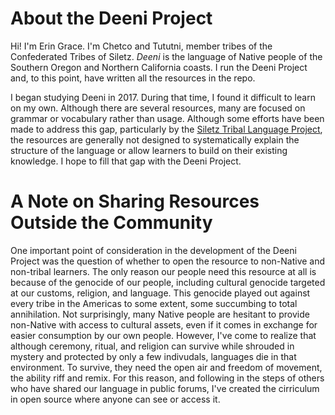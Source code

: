 # About the Deeni Project
Hi! I'm Erin Grace. I'm Chetco and Tututni, member tribes of the Confederated Tribes of Siletz. _Deeni_ is the language of Native people of the Southern Oregon and Northern California coasts. I run the Deeni Project and, to this point, have written all the resources in the repo.

I began studying Deeni in 2017. During that time, I found it difficult to learn on my own. Although there are several resources, many are focused on grammar or vocabulary rather than usage. Although some efforts have been made to address this gap, particularly by the [Siletz Tribal Language Project](https://www.youtube.com/channel/UCqItaFC4sUC_8fELAa5D9-w), the resources are generally not designed to systematically explain the structure of the language or allow learners to build on their existing knowledge. I hope to fill that gap with the Deeni Project.

# A Note on Sharing Resources Outside the Community
One important point of consideration in the development of the Deeni Project was the question of whether to open the resource to non-Native and non-tribal learners. The only reason our people need this resource at all is because of the genocide of our people, including cultural genocide targeted at our customs, religion, and language. This genocide played out against every tribe in the Americas to some extent, some succumbing to total annihilation. Not surprisingly, many Native people are hesitant to provide non-Native with access to cultural assets, even if it comes in exchange for easier consumption by our own people. However, I've come to realize that although ceremony, ritual, and religion can survive while shrouded in mystery and protected by only a few indivudals, languages die in that environment. To survive, they need the open air and freedom of movement, the ability riff and remix. For this reason, and following in the steps of others who have shared our language in public forums, I've created the cirriculum in open source where anyone can see or access it.
